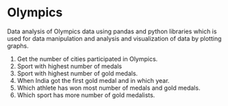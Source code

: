 # Olympics

Data analysis of Olympics data using pandas and python libraries which 
is used for data manipulation and analysis and visualization of data by plotting graphs.
1. Get the number of cities participated in Olympics.
2. Sport with highest number of medals
3. Sport with highest number of gold medals.
4. When India got the first gold medal and in which year.
5. Which athlete has won most number of medals and gold medals.
6. Which sport has more number of gold medalists.

